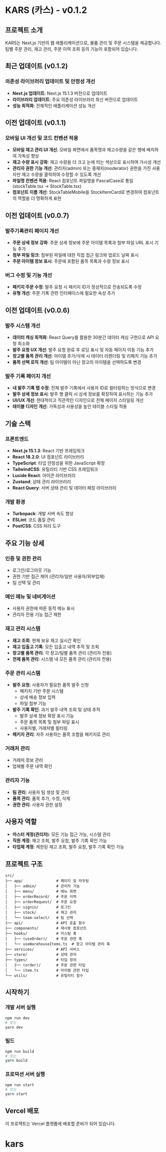 # KARS (카스) - v0.1.2

## 프로젝트 소개

KARS는 Next.js 기반의 웹 애플리케이션으로, 물품 관리 및 주문 시스템을 제공합니다. 팀별 주문 관리, 재고 관리, 주문 이력 조회 등의 기능이 포함되어 있습니다.

## 최근 업데이트 (v0.1.2)

### 의존성 라이브러리 업데이트 및 안정성 개선

- **Next.js 업데이트**: Next.js 15.1.3 버전으로 업데이트
- **라이브러리 업데이트**: 주요 의존성 라이브러리 최신 버전으로 업데이트
- **성능 최적화**: 전체적인 애플리케이션 성능 개선

## 이전 업데이트 (v0.1.1)

### 모바일 UI 개선 및 코드 컨벤션 적용

- **모바일 재고 관리 UI 개선**: 모바일 화면에서 품목명과 재고수량을 같은 행에 배치하여 가독성 향상
- **재고 수량 표시 강화**: 재고 수량을 더 크고 눈에 띄는 색상으로 표시하여 가시성 개선
- **관리자 권한 기능 개선**: 관리자(admin) 또는 중재자(moderator) 권한을 가진 사용자만 재고 수량을 클릭하여 수정할 수 있도록 개선
- **파일명 컨벤션 적용**: React 컴포넌트 파일명을 PascalCase로 통일 (stockTable.tsx → StockTable.tsx)
- **컴포넌트 이름 개선**: StockTableMobile을 StockItemCard로 변경하여 컴포넌트의 역할을 더 명확하게 표현

## 이전 업데이트 (v0.0.7)

### 발주기록관리 페이지 개선

- **주문 상세 정보 강화**: 주문 상세 정보에 주문 아이템 목록과 첨부 파일 URL 표시 기능 추가
- **첨부 파일 링크**: 첨부된 파일에 대한 직접 접근 링크와 업로드 날짜 표시
- **주문 아이템 정보 표시**: 주문에 포함된 품목 목록과 수량 정보 표시

### 버그 수정 및 기능 개선

- **패키지 주문 수정**: 발주 요청 시 패키지 ID가 정상적으로 전송되도록 수정
- **유형 개선**: 주문 기록 관련 인터페이스에 필요한 속성 추가

## 이전 업데이트 (v0.0.6)

### 발주 시스템 개선

- **데이터 캐싱 최적화**: React Query를 활용한 30분간 데이터 캐싱 구현으로 API 요청 최소화
- **발주 요청 UX 개선**: 발주 요청 완료 후 로딩 표시 및 자동 페이지 이동 기능 추가
- **창고별 품목 관리 개선**: 아이템 추가/삭제 시 데이터 리렌더링 및 리페치 기능 추가
- **품목 선택 로직 개선**: 팀 아이템이 아닌 창고의 아이템을 선택하도록 변경

### 발주 기록 페이지 개선

- **내 발주 기록 탭 수정**: 전체 발주 기록에서 사용자 ID로 필터링하는 방식으로 변경
- **발주 상세 정보 표시**: 발주 행 클릭 시 상세 정보를 확장하여 표시하는 기능 추가
- **UI/UX 개선**: 현대적이고 직관적인 디자인으로 전체 페이지 스타일링 개선
- **테이블 디자인 개선**: 가독성과 사용성을 높인 테이블 스타일 적용

## 기술 스택

### 프론트엔드

- **Next.js 15.1.3**: React 기반 프레임워크
- **React 18.2.0**: UI 컴포넌트 라이브러리
- **TypeScript**: 타입 안정성을 위한 JavaScript 확장
- **TailwindCSS**: 유틸리티 기반 CSS 프레임워크
- **Lucide React**: 아이콘 라이브러리
- **Zustand**: 상태 관리 라이브러리
- **React Query**: 서버 상태 관리 및 데이터 페칭 라이브러리

### 개발 환경

- **Turbopack**: 개발 서버 속도 향상
- **ESLint**: 코드 품질 관리
- **PostCSS**: CSS 처리 도구

## 주요 기능 상세

### 인증 및 권한 관리

- 로그인/로그아웃 기능
- 권한 기반 접근 제어 (관리자/일반 사용자/외부업체)
- 팀 선택 및 관리

### 메인 메뉴 및 네비게이션

- 사용자 권한에 따른 동적 메뉴 표시
- 관리자 전용 기능 접근 제한

### 재고 관리 시스템

- **재고 조회**: 현재 보유 재고 실시간 확인
- **재고 입출고 기록**: 모든 입출고 내역 추적 및 조회
- **창고별 품목 관리**: 각 창고/팀별 품목 관리 (관리자 전용)
- **전체 품목 관리**: 시스템 내 모든 품목 관리 (관리자 전용)

### 주문 관리 시스템

- **발주 요청**: 사용자가 필요한 품목 발주 신청
  - 패키지 기반 주문 시스템
  - 상세 배송 정보 입력
  - 파일 첨부 기능
- **발주 기록 확인**: 과거 발주 내역 조회 및 상태 추적
  - 발주 상세 정보 확장 표시 기능
  - 주문 품목 목록 및 첨부 파일 표시
  - 사용자별, 거래처별 필터링
- **패키지 관리**: 자주 사용하는 품목 조합을 패키지로 관리

### 거래처 관리

- 거래처 정보 관리
- 업체별 주문 내역 확인

### 관리자 기능

- **팀 관리**: 사용자 팀 생성 및 관리
- **품목 관리**: 품목 추가, 수정, 삭제
- **권한 관리**: 사용자 권한 설정

## 사용자 역할

- **마스터 계정(관리자)**: 모든 기능 접근 가능, 시스템 관리
- **직원 계정**: 재고 조회, 발주 요청, 발주 기록 확인 가능
- **타업체 계정**: 제한된 재고 조회, 발주 요청, 발주 기록 확인 가능

## 프로젝트 구조

```
src/
├── app/               # 페이지 및 라우팅
│   ├── admin/         # 관리자 기능
│   ├── menu/          # 메뉴 화면
│   ├── orderRecord/   # 주문 이력
│   ├── orderRequest/  # 주문 요청
│   ├── signin/        # 로그인
│   ├── stock/         # 재고 관리
│   └── team-select/   # 팀 선택
├── api/               # API 호출 함수
├── components/        # 재사용 컴포넌트
├── hooks/             # 커스텀 훅
│   ├── (useOrder)/    # 주문 관련 훅
│   └── useWarehouseItems.ts  # 창고 아이템 관리 훅
├── services/          # API 서비스
├── store/             # 상태 관리
├── types/             # 타입 정의
│   ├── (order)/       # 주문 관련 타입
│   └── item.ts        # 아이템 관련 타입
└── utils/             # 유틸리티 함수
```

## 시작하기

### 개발 서버 실행

```bash
npm run dev
# 또는
yarn dev
```

### 빌드

```bash
npm run build
# 또는
yarn build
```

### 프로덕션 서버 실행

```bash
npm run start
# 또는
yarn start
```

## Vercel 배포

이 프로젝트는 Vercel 플랫폼에 배포할 준비가 되어 있습니다.

# kars
